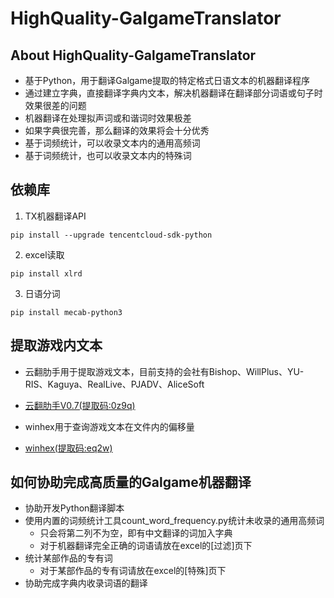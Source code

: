 # HighQuality-GalgameTranslator

## About HighQuality-GalgameTranslator
- 基于Python，用于翻译Galgame提取的特定格式日语文本的机器翻译程序
- 通过建立字典，直接翻译字典内文本，解决机器翻译在翻译部分词语或句子时效果很差的问题
- 机器翻译在处理拟声词或和谐词时效果极差
- 如果字典很完善，那么翻译的效果将会十分优秀
- 基于词频统计，可以收录文本内的通用高频词
- 基于词频统计，也可以收录文本内的特殊词

## 依赖库
1. TX机器翻译API
```
pip install --upgrade tencentcloud-sdk-python
```
2. excel读取
```
pip install xlrd
```
3. 日语分词
```
pip install mecab-python3
```

## 提取游戏内文本
- 云翻肋手用于提取游戏文本，目前支持的会社有Bishop、WillPlus、YU-RIS、Kaguya、RealLive、PJADV、AliceSoft
- [云翻肋手V0.7(提取码:0z9q)](https://pan.baidu.com/share/init?surl=lTMMkPz9PIlmMQQII-uK-Q)

- winhex用于查询游戏文本在文件内的偏移量
- [winhex(提取码:eq2w)](https://pan.baidu.com/s/10XaxPtgCZhY5eRxca2t7FQ)


## 如何协助完成高质量的Galgame机器翻译
- 协助开发Python翻译脚本
- 使用内置的词频统计工具count_word_frequency.py统计未收录的通用高频词
    - 只会将第二列不为空，即有中文翻译的词加入字典
    - 对于机器翻译完全正确的词语请放在excel的[过滤]页下
- 统计某部作品的专有词
    - 对于某部作品的专有词请放在excel的[特殊]页下
- 协助完成字典内收录词语的翻译